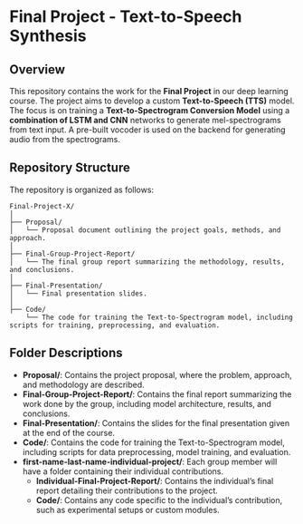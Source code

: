 # Final Project - Text-to-Speech Synthesis

## Overview
This repository contains the work for the **Final Project** in our deep learning course. The project aims to develop a custom **Text-to-Speech (TTS)** model. The focus is on training a **Text-to-Spectrogram Conversion Model** using a **combination of LSTM and CNN** networks to generate mel-spectrograms from text input. A pre-built vocoder is used on the backend for generating audio from the spectrograms.

## Repository Structure

The repository is organized as follows:

```
Final-Project-X/
│
├── Proposal/
│   └── Proposal document outlining the project goals, methods, and approach.
│
├── Final-Group-Project-Report/
│   └── The final group report summarizing the methodology, results, and conclusions.
│
├── Final-Presentation/
│   └── Final presentation slides.
│
├── Code/
    └── The code for training the Text-to-Spectrogram model, including scripts for training, preprocessing, and evaluation.

```

## Folder Descriptions

- **Proposal/**: Contains the project proposal, where the problem, approach, and methodology are described.
- **Final-Group-Project-Report/**: Contains the final report summarizing the work done by the group, including model architecture, results, and conclusions.
- **Final-Presentation/**: Contains the slides for the final presentation given at the end of the course.
- **Code/**: Contains the code for training the Text-to-Spectrogram model, including scripts for data preprocessing, model training, and evaluation.
- **first-name-last-name-individual-project/**: Each group member will have a folder containing their individual contributions.
  - **Individual-Final-Project-Report/**: Contains the individual’s final report detailing their contributions to the project.
  - **Code/**: Contains any code specific to the individual’s contribution, such as experimental setups or custom modules.
<!--
## How to Use the Code

1. **Clone the repository:**
   ```bash
   git clone https://github.com/yourusername/Final-Project-X.git
   cd Final-Project-X
   ```

2. **Install the required dependencies:**
   A `requirements.txt` file will be provided to install the necessary Python packages.
   ```bash
   pip install -r requirements.txt
   ```

3. **Training the Model:**
   - Place your training data (such as the LJSpeech dataset) into the `data/` directory.
   - To train the Text-to-Spectrogram model, run the following command:
     ```bash
     python Code/train.py
     ```

4. **Evaluating the Model:**
   - After training, evaluate the model by running:
     ```bash
     python Code/evaluate.py
     ```

5. **Generate Predictions:**
   - To generate a mel-spectrogram from new input text, use the following:
     ```bash
     python Code/generate_spectrogram.py --text "Hello, world"
     ```

## Performance Evaluation

The performance of the model will be evaluated using the following metrics:

- **Mean Squared Error (MSE)**: Measures the error between predicted and actual mel-spectrograms.
- **Spectral Distortion (SD)**: Quantifies the difference between predicted and ground-truth spectrograms.
- **Signal-to-Noise Ratio (SNR)**: Evaluates the quality of the audio waveform generated from the spectrogram.
- **Mean Opinion Score (MOS)**: Subjective evaluation of speech quality based on listener preferences.
- **Perceptual Evaluation of Speech Quality (PESQ)**: An objective metric for assessing the perceptual quality of the generated speech.

## Contributors

- **FirstName LastName** (Group Member 1)
- **FirstName LastName** (Group Member 2)
- **FirstName LastName** (Group Member 3)

## License

This project is licensed under the MIT License - see the [LICENSE](LICENSE) file for details.

## Acknowledgements

This work is based on the **LJSpeech** dataset, which is publicly available and widely used for training text-to-speech models. We would also like to acknowledge the researchers whose papers and pre-existing models have contributed to the development of this project.
```

## Additional Notes:
1. **Dependencies**: Make sure to include a `requirements.txt` in your repository, which lists the necessary libraries (e.g., `torch`, `librosa`, etc.).
   
2. **Training Script**: The `train.py` script should contain the code to load the dataset, preprocess it, and train the model. Similarly, `evaluate.py` will handle model evaluation, and `generate_spectrogram.py` will allow users to input text and generate the corresponding mel-spectrogram.

3. **Dataset**: If you use the LJSpeech dataset, you might want to include a note on how to download it (e.g., direct link to the dataset) or where to place it in the directory structure.

4. **Model Description**: It may also be helpful to add a section on how the LSTM and CNN layers are combined and how the data is processed before training.

5. **License**: If you are using any pre-built models or datasets that have specific licensing requirements, make sure to mention it in the **Acknowledgements** or **License** section.

Now, you can proceed with creating the repository, pushing the code and this README file, and sharing it with your collaborators.
-->
